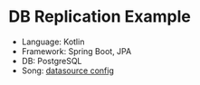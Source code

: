 # DB Replication Example
- Language: Kotlin
- Framework: Spring Boot, JPA
- DB: PostgreSQL
- Song: [datasource config](https://suno.com/song/a37ac070-c074-45f2-aabd-9a475a452d19)
